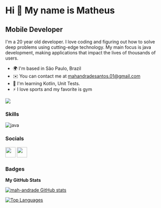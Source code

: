 Hi 👋 My name is Matheus
==========================

Mobile Developer 
-----------------------------

I'm a 20 year old developer. I love coding and figuring out how to solve deep problems using cutting-edge technology. My main focus is java development, making applications that impact the lives of thousands of users.


* 🌍  I'm based in São Paulo, Brazil
* ✉️  You can contact me at [mahandradesantos.01@gmail.com](mailto:mahandradesantos.01@gmail.com)
* 🧠  I'm learning Kotlin, Unit Tests.
* ⚡  I love sports and my favorite is gym

<a href="https://www.github.com/mah-andrade" target="_blank" rel="noreferrer"><img
src="https://img.shields.io/github/followers/mah-andrade?logo=github&style=for-the-badge&color=3382ed&labelColor=171717" /></a>

### Skills
<img align ="center" alt="java" src="https://img.shields.io/badge/Java-ED8B00?style=for-the-badge&logo=openjdk&logoColor=white"/>

### Socials

<a href="https://www.github.com/mah-andrade" target="_blank" rel="noreferrer"><img src="https://raw.githubusercontent.com/danielcranney/readme-generator/main/public/icons/socials/github-dark.svg" width="32" height="32" /></a> <a href="https://www.linkedin.com/in/matheus-andrade-6a8437266" target="_blank" rel="noreferrer"><img src="https://raw.githubusercontent.com/danielcranney/readme-generator/main/public/icons/socials/linkedin.svg" width="32" height="32" /></a> 

### Badges

<b>My GitHub Stats</b>

<a href="http://www.github.com/mah-andrade"><img src="https://github-readme-stats.vercel.app/api?username=mah-andrade&show_icons=true&hide=&count_private=true&title_color=3382ed&text_color=ffffff&icon_color=3382ed&bg_color=171717&hide_border=true&show_icons=true" alt="mah-andrade GitHub stats" /></a>


<a href="https://github.com/mah-andrade" align="left"><img src="https://github-readme-stats.vercel.app/api/top-langs/?username=mah-andrade&layout=compact&title_color=3382ed&hide=css,objective-c,html&text_color=ffffff&icon_color=3382ed&bg_color=171717&hide_border=true&locale=en&custom_title=Top%20%Languages" alt="Top Languages" /></a>

